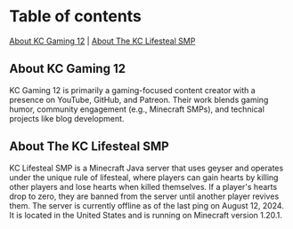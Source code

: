 # Table of contents
[About KC Gaming 12](#about-kc-gaming-12) | [About The KC Lifesteal SMP](#about-the-kc-lifesteal-smp)

## About KC Gaming 12
KC Gaming 12 is primarily a gaming-focused content creator with a presence on YouTube, GitHub, and Patreon. Their work blends gaming humor, community engagement (e.g., Minecraft SMPs), and technical projects like blog development. 

## About The KC Lifesteal SMP
KC Lifesteal SMP is a Minecraft Java server that uses geyser and operates under the unique rule of lifesteal, where players can gain hearts by killing other players and lose hearts when killed themselves. If a player's hearts drop to zero, they are banned from the server until another player revives them. The server is currently offline as of the last ping on August 12, 2024. It is located in the United States and is running on Minecraft version 1.20.1.


